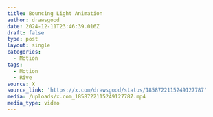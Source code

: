 ```yaml
---
title: Bouncing Light Animation
author: drawsgood
date: 2024-12-11T23:46:39.016Z
draft: false
type: post
layout: single
categories:
  - Motion
tags:
  - Motion
  - Rive
source: X
source_link: 'https://x.com/drawsgood/status/1858722115249127787'
media: /uploads/x.com_1858722115249127787.mp4
media_type: video
---
```


